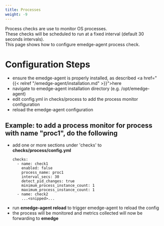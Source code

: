 ```yaml
---
title: Processes
weight: -9
---
```

Process checks are use to monitor OS processes.
<br>
These checks will be scheduled to run at a fixed interval (default 30 seconds intervals).
<br>
This page shows how to configure emedge-agent process check.

# Configuration Steps
- ensure the emedge-agent is properly installed, as described <a href="{{< relref "/emedge-agent/installation.md" >}}">here</a>
- navigate to emedge-agent installation directory (e.g. /opt/emedge-agent)
- edit config.yml in checks/process to add the process monitor configuration
- reload the emedge-agent configuration

## Example: to add a process monitor for process with name "proc1", do the following
  - add one or more sections under 'checks' to **checks/process/config.yml**
    ```
    checks:
      - name: check1
        enabled: false
        process_name: proc1
        interval_secs: 30
        detect_pid_changes: true
        minimum_process_instance_count: 1
        maximum_process_instance_count: 1
      - name: check2
        ...<snipped>...
    ```
  - run **emedge-agent reload** to trigger emedge-agent to reload the config
  - the process will be monitored and metrics collected will now be forwarding to **emedge**
